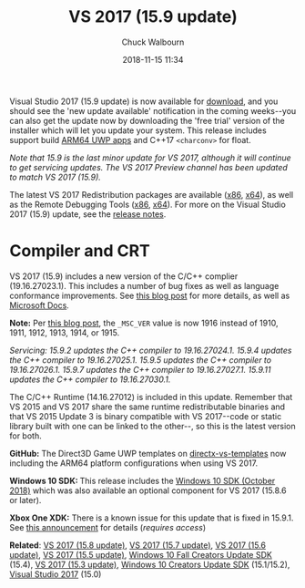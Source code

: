 ﻿---
layout: msdnpost
title: VS 2017 (15.9 update)
date: 2018-11-15 11:34
author: Chuck Walbourn
comments: true
categories: [visualc]
---
Visual Studio 2017 (15.9 update) is now available for <a href="https://www.visualstudio.com/downloads/">download</a>, and you should see the 'new update available' notification in the coming weeks--you can also get the update now by downloading the 'free trial' version of the installer which will let you update your system. This release includes support build <a href="https://devblogs.microsoft.com/visualstudio/visual-studio-2017-version-15-9-preview-3/">ARM64 UWP apps</a> and C++17 ``<charconv>`` for float.
<!--more-->

<em>Note that 15.9 is the last minor update for VS 2017, although it will continue to get servicing updates. The VS 2017 Preview channel has been updated to match VS 2017 (15.9).</em>

The latest VS 2017 Redistribution packages are available (<a href="https://aka.ms/vs/15/release/VC_redist.x86.exe">x86</a>, <a href="https://aka.ms/vs/15/release/VC_redist.x64.exe">x64</a>), as well as the Remote Debugging Tools (<a href="https://aka.ms/vs/15/release/RemoteTools.x86ret.enu.exe">x86</a>, <a href="https://aka.ms/vs/15/release/RemoteTools.amd64ret.enu.exe">x64</a>). For more on the Visual Studio 2017 (15.9) update, see the <a href="https://docs.microsoft.com/en-us/visualstudio/releasenotes/vs2017-relnotes">release notes</a>.

<h1>Compiler and CRT</h1>

VS 2017 (15.9) includes a new version of the C/C++ complier (19.16.27023.1). This includes a number of bug fixes as well as language conformance improvements. See <a href="https://devblogs.microsoft.com/cppblog/use-the-official-range-v3-with-msvc-2017-version-15-9/">this blog post</a> for more details, as well as <a href="https://docs.microsoft.com/en-us/cpp/cpp-conformance-improvements-2017?view=vs-2017#update_159">Microsoft Docs</a>.

<strong>Note:</strong> Per <a href="https://devblogs.microsoft.com/cppblog/visual-c-compiler-version/">this blog post</a>, the ``_MSC_VER`` value is now 1916 instead of 1910, 1911, 1912, 1913, 1914, or 1915.

<em>Servicing: 15.9.2 updates the C++ compiler to 19.16.27024.1. 15.9.4 updates the C++ compiler to 19.16.27025.1. 15.9.5 updates the C++ compiler to 19.16.27026.1. 15.9.7 updates the C++ compiler to 19.16.27027.1. 15.9.11 updates the C++ compiler to 19.16.27030.1.</em>

The C/C++ Runtime (14.16.27012) is included in this update. Remember that VS 2015 and VS 2017 share the same runtime redistributable binaries and that VS 2015 Update 3 is binary compatible with VS 2017--code or static library built with one can be linked to the other--, so this is the latest version for both.

<strong>GitHub:</strong> The Direct3D Game UWP templates on <a href="https://github.com/walbourn/directx-vs-templates/releases">directx-vs-templates</a> now including the ARM64 platform configurations when using VS 2017.

<strong>Windows 10 SDK: </strong>This release includes the <a href="https://walbourn.github.io/windows-10-october-2018-update/">Windows 10 SDK (October 2018)</a> which was also available an optional component for VS 2017 (15.8.6 or later).

<strong>Xbox One XDK:</strong> There is a known issue for this update that is fixed in 15.9.1. See <a href="https://forums.xboxlive.com/articles/85537/xbox-one-xdk-support-for-visual-studio-2017-update.html">this announcement</a> for details (<em>requires access</em>)

<strong>Related</strong>: <a href="https://walbourn.github.io/vs-2017-15-8-update/">VS 2017 (15.8 update)</a>, <a href="https://walbourn.github.io/vs-2017-15-7-update/
">VS 2017 (15.7 update)</a>, <a href="https://walbourn.github.io/vs-2017-15-6-update/">VS 2017 (15.6 update)</a>, <a href="https://walbourn.github.io/vs-2017-15-5-update/">VS 2017 (15.5 update)</a>, <a href="https://walbourn.github.io/windows-10-fall-creators-update-sdk/">Windows 10 Fall Creators Update SDK</a> (15.4), <a href="https://walbourn.github.io/visual-studio-2017-15-3-update/">VS 2017 (15.3 update)</a>, <a href="https://walbourn.github.io/windows-10-creators-update-sdk/">Windows 10 Creators Update SDK</a> (15.1/15.2), <a href="https://walbourn.github.io/visual-studio-2017/">Visual Studio 2017</a> (15.0)
